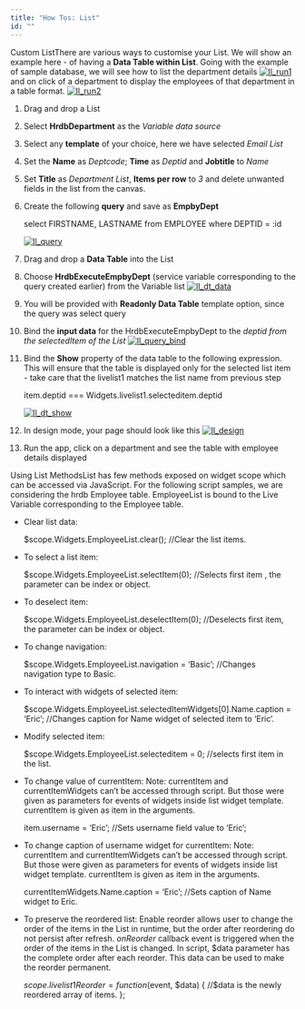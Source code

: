 ```yaml
---
title: "How Tos: List"
id: ""
---
```


Custom ListThere are various ways to customise your List. We will show an example here - of having a **Data Table within List**. Going with the example of sample database, we will see how to list the department details [![ll_run1](./assets/ll_run1-1024x293.png)](./assets/ll_run1.png) and on click of a department to display the employees of that department in a table format. [![ll_run2](./assets/ll_run2-1024x435.png)](./assets/ll_run2.png)

1. Drag and drop a List
2. Select **HrdbDepartment** as the _Variable data source_
3. Select any **template** of your choice, here we have selected _Email List_
4. Set the **Name** as _Deptcode_; **Time** as _Deptid_ and **Jobtitle** to _Name_
5. Set **Title** as _Department List_, **Items per row** to _3_ and delete unwanted fields in the list from the canvas.
6. Create the following **query** and save as **EmpbyDept**
    
    select FIRSTNAME, LASTNAME from EMPLOYEE where DEPTID = :id
    
    [![ll_query](./assets/ll_query-1024x392.png)](./assets/ll_query.png)
7. Drag and drop a **Data Table** into the List
8. Choose **HrdbExecuteEmpbyDept** (service variable corresponding to the query created earlier) from the Variable list [![ll_dt_data](./assets/ll_dt_data.png)](./assets/ll_dt_data.png)
9. You will be provided with **Readonly Data Table** template option, since the query was select query
10. Bind the **input data** for the HrdbExecuteEmpbyDept to the _deptid from the selectedItem of the List_ [![ll_query_bind](./assets/ll_query_bind.png)](./assets/ll_query_bind.png)
11. Bind the **Show** property of the data table to the following expression. This will ensure that the table is displayed only for the selected list item - take care that the livelist1 matches the list name from previous step
    
    item.deptid === Widgets.livelist1.selecteditem.deptid
    
    [![ll_dt_show](./assets/ll_dt_show-1024x613.png)](./assets/ll_dt_show.png)
12. In design mode, your page should look like this [![ll_design](./assets/ll_design-1024x640.png)](./assets/ll_design.png)
13. Run the app, click on a department and see the table with employee details displayed

Using List MethodsList has few methods exposed on widget scope which can be accessed via JavaScript. For the following script samples, we are considering the hrdb Employee table. EmployeeList is bound to the Live Variable corresponding to the Employee table.

- Clear list data:
    
    $scope.Widgets.EmployeeList.clear(); //Clear the list items.
    
- To select a list item:
    
    $scope.Widgets.EmployeeList.selectItem(0); 
    //Selects first item , the parameter can be index or object.
    
- To deselect item:
    
    $scope.Widgets.EmployeeList.deselectItem(0); 
    //Deselects first item, the parameter can be index or object.
    
- To change navigation:
    
    $scope.Widgets.EmployeeList.navigation = ‘Basic’; 
    //Changes navigation type to Basic.
    
- To interact with widgets of selected item:
    
    $scope.Widgets.EmployeeList.selectedItemWidgets\[0\].Name.caption = ‘Eric’; 
    //Changes caption for Name widget of selected item to ‘Eric’.
    
- Modify selected item:
    
    $scope.Widgets.EmployeeList.selecteditem = 0; 
    //selects first item in the list.
    
- To change value of currentItem: Note: currentItem and currentItemWidgets can’t be accessed through script. But those were given as parameters for events of widgets inside list widget template. currentItem is given as item in the arguments.
    
    item.username = ‘Eric’; //Sets username field value to ‘Eric’;
    
- To change caption of username widget for currentItem: Note: currentItem and currentItemWidgets can’t be accessed through script. But those were given as parameters for events of widgets inside list widget template. currentItem is given as item in the arguments.
    
    currentItemWidgets.Name.caption = ‘Eric’; 
    //Sets caption of Name widget to Eric.
    
- To preserve the reordered list: Enable reorder allows user to change the order of the items in the List in runtime, but the order after reordering do not persist after refresh. _onReorder_ callback event is triggered when the order of the items in the List is changed. In script, $data parameter has the complete order after each reorder. This data can be used to make the reorder permanent.
    
    $scope.livelist1Reorder = function ($event, $data) { 
          //$data is the newly reordered array of items.
    };

